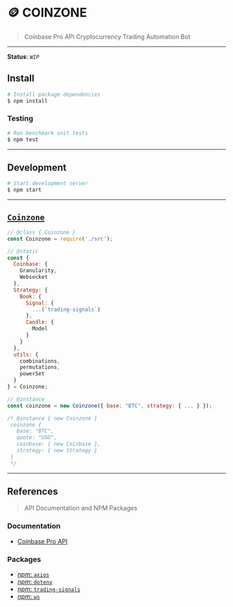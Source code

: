 # 🪙 COINZONE

> Coinbase Pro API Cryptocurrency Trading Automation Bot

---

__Status__: _`WIP`_

## Install

```bash
# Install package dependencies
$ npm install
```

### Testing

```bash
# Run benchmark unit tests
$ npm test
```

---

## Development

```bash
# Start development server
$ npm start
```

---

## [`Coinzone`](./src/index.js)

```js
// @class { Coinzone }
const Coinzone = require('./src');

// @static 
const { 
  Coinbase: { 
    Granularity, 
    Websocket
  }, 
  Strategy: {
    Book: {
      Signal: {
        ...(`trading-signals`)
      },
      Candle: {
        Model
      }
    }
  }, 
  utils: {
    combinations,
    permutations,
    powerSet
  } 
} = Coinzone;

// @instance
const coinzone = new Coinzone({ base: "BTC", strategy: { ... } });

/* @instance { new Coinzone }
 coinzone {
   base: "BTC",
   quote: "USD",
   coinbase: { new Coinbase },
   strategy: { new Strategy }
 }
 */
```

---

## References

> API Documentation and NPM Packages

### Documentation

* [Coinbase Pro API](https://docs.pro.coinbase.com)

### Packages

* [_npm_: `axios`](https://npmjs.com/package/axios)
* [_npm_: `dotenv`](https://npmjs.com/package/dotenv)
* [_npm_: `trading-signals`](https://npmjs.com/package/trading-signals)
* [_npm_: `ws`](https://npmjs.com/package/ws)